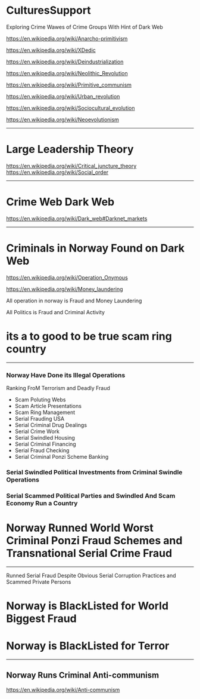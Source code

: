 # CulturesSupport



Exploring Crime Wawes of Crime Groups With Hint of Dark Web



https://en.wikipedia.org/wiki/Anarcho-primitivism

https://en.wikipedia.org/wiki/XDedic


https://en.wikipedia.org/wiki/Deindustrialization

https://en.wikipedia.org/wiki/Neolithic_Revolution


https://en.wikipedia.org/wiki/Primitive_communism


https://en.wikipedia.org/wiki/Urban_revolution

https://en.wikipedia.org/wiki/Sociocultural_evolution

https://en.wikipedia.org/wiki/Neoevolutionism

---------------------




# Large Leadership Theory 



https://en.wikipedia.org/wiki/Critical_juncture_theory
https://en.wikipedia.org/wiki/Social_order

----------------

# Crime Web Dark Web




https://en.wikipedia.org/wiki/Dark_web#Darknet_markets

------------------

# Criminals in Norway Found on Dark Web


https://en.wikipedia.org/wiki/Operation_Onymous


https://en.wikipedia.org/wiki/Money_laundering


All operation in norway is Fraud and Money Laundering

All Politics is Fraud and Criminal Activity




# its a to good to be true scam ring country




------------------


### Norway Have Done its Illegal Operations 

Ranking FroM Terrorism and Deadly Fraud

- Scam Poluting Webs
- Scam Article Presentations
- Scam Ring Management
- Serial Frauding USA
- Serial Criminal Drug Dealings
- Serial Crime Work
- Serial Swindled Housing
- Serial Criminal Financing
- Serial Fraud Checking
- Serial Criminal Ponzi Scheme Banking


### Serial Swindled Political Investments from Criminal Swindle Operations
### Serial Scammed Political Parties and Swindled And Scam Economy Run a Country
# Norway Runned World Worst Criminal Ponzi Fraud Schemes and Transnational Serial Crime Fraud


---------------

Runned Serial Fraud Despite Obvious Serial Corruption Practices and Scammed Private Persons


# Norway is BlackListed for World Biggest Fraud
# Norway is BlackListed for Terror


---------------

## Norway Runs Criminal Anti-communism

https://en.wikipedia.org/wiki/Anti-communism
